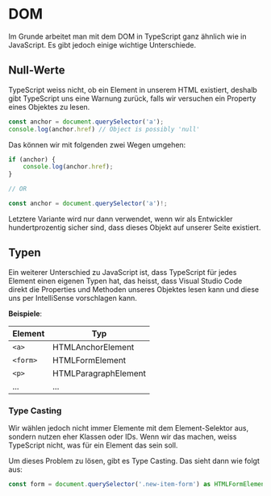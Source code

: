 # DOM

Im Grunde arbeitet man mit dem DOM in TypeScript ganz ähnlich wie in JavaScript. Es gibt jedoch einige wichtige Unterschiede.

## Null-Werte

TypeScript weiss nicht, ob ein Element in unserem HTML existiert, deshalb gibt TypeScript uns eine Warnung zurück, falls wir versuchen ein Property eines Objektes zu lesen.

```Typescript
const anchor = document.querySelector('a');
console.log(anchor.href) // Object is possibly 'null'
```

Das können wir mit folgenden zwei Wegen umgehen:

```Typescript
if (anchor) {
    console.log(anchor.href);
}

// OR

const anchor = document.querySelector('a')!;
```

Letztere Variante wird nur dann verwendet, wenn wir als Entwickler hundertprozentig sicher sind, dass dieses Objekt auf unserer Seite existiert.

## Typen

Ein weiterer Unterschied zu JavaScript ist, dass TypeScript für jedes Element einen eigenen Typen hat, das heisst, dass Visual Studio Code direkt die Properties und Methoden unseres Objektes lesen kann und diese uns per IntelliSense vorschlagen kann.

**Beispiele**:

| Element  | Typ                  |
| -------- | -------------------- |
| `<a>`    | HTMLAnchorElement    |
| `<form>` | HTMLFormElement      |
| `<p>`    | HTMLParagraphElement |
| ...      | ...                  |

### Type Casting

Wir wählen jedoch nicht immer Elemente mit dem Element-Selektor aus, sondern nutzen eher Klassen oder IDs. Wenn wir das machen, weiss TypeScript nicht, was für ein Element das sein soll.

Um dieses Problem zu lösen, gibt es Type Casting. Das sieht dann wie folgt aus:

```Typescript
const form = document.querySelector('.new-item-form') as HTMLFormElement;
```
